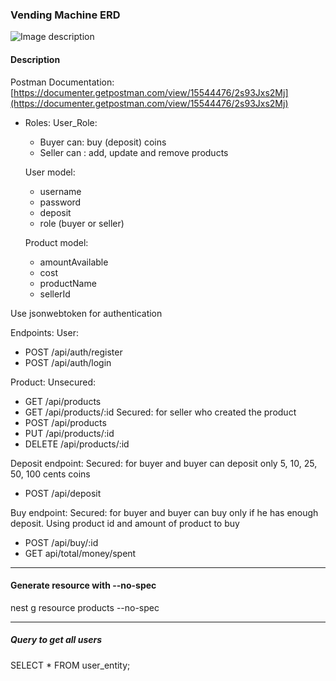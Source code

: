 ### Vending Machine ERD

![Image description](https://dev-to-uploads.s3.amazonaws.com/uploads/articles/zoe50fasd89hvhjg7xy0.png)


#### Description
Postman Documentation: [https://documenter.getpostman.com/view/15544476/2s93Jxs2Mj](https://documenter.getpostman.com/view/15544476/2s93Jxs2Mj)


- Roles: 
User_Role: 
  - Buyer can: buy (deposit) coins
  - Seller can : add, update and remove products

  User model:
    - username
    - password
    - deposit
    - role (buyer or seller)

  Product model:
    - amountAvailable
    - cost
    - productName
    - sellerId

Use jsonwebtoken for authentication

Endpoints:
User:
  - POST /api/auth/register
  - POST /api/auth/login

Product:
Unsecured:
  - GET /api/products
  - GET /api/products/:id
Secured: for seller who created the product
  - POST /api/products
  - PUT /api/products/:id
  - DELETE /api/products/:id

Deposit endpoint:
Secured: for buyer and buyer can deposit only 5, 10, 25, 50, 100 cents coins 
  - POST /api/deposit


Buy endpoint:
Secured: for buyer and buyer can buy only if he has enough deposit. Using product id and amount of product to buy
  - POST /api/buy/:id
  - GET api/total/money/spent


---

#### Generate resource with --no-spec

nest g resource products --no-spec

---

##### Query to get all users 
SELECT * FROM user_entity;
